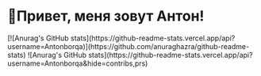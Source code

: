 <div id="header">
<h1>👋Привет, меня зовут Антон!</h1>
</div> 
[![Anurag's GitHub stats](https://github-readme-stats.vercel.app/api?username=Antonborqa)](https://github.com/anuraghazra/github-readme-stats)
![Anurag's GitHub stats](https://github-readme-stats.vercel.app/api?username=Antonborqa&hide=contribs,prs)
